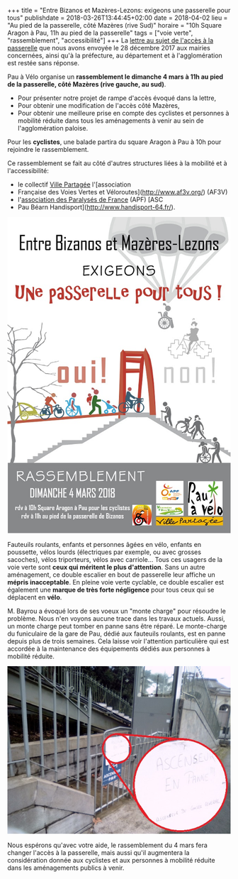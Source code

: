 +++
title = "Entre Bizanos et Mazères-Lezons: exigeons une passerelle pour tous"
publishdate = 2018-03-26T13:44:45+02:00
date = 2018-04-02
lieu = "Au pied de la passerelle, côté Mazères (rive Sud)"
horaire = "10h Square Aragon à Pau, 11h au pied de la passerelle"
tags = ["voie verte", "rassemblement", "accessibilité"]
+++
La [lettre au sujet de l'accès à la
passerelle](/courriers/2017-12-28_lettre_passerelle.pdf) que
nous avons envoyée le 28 décembre 2017 aux mairies concernées, ainsi qu'à la
préfecture, au département et à l'agglomération est restée sans réponse.

Pau à Vélo organise un **rassemblement le dimanche 4 mars à 11h au pied de la
passerelle, côté Mazères (rive gauche, au sud)**.

*   Pour présenter notre projet de rampe d'accès évoqué dans la lettre,
*   Pour obtenir une modification de l'accès côté Mazères,
*   Pour obtenir une meilleure prise en compte des cyclistes et personnes à
    mobilité réduite dans tous les aménagements à venir au sein de l'agglomération paloise.

Pour les **cyclistes**, une balade partira du square Aragon à Pau à 10h pour
rejoindre le rassemblement.

Ce rassemblement se fait au côté d'autres structures liées à la mobilité et à
l'accessibilité:

*   le collectif [Ville Partagée](http://www.villepartage.com/) l'[association
*   Française des Voies Vertes et Véloroutes](http://www.af3v.org/) (AF3V)
*   l'[association des Paralysés de France](https://www.apf.asso.fr/) (APF) [ASC
*   Pau Béarn Handisport](http://www.handisport-64.fr/).

![](affiche.jpg)

Fauteuils roulants, enfants et personnes âgées en vélo, enfants en poussette,
vélos lourds (électriques par exemple, ou avec grosses sacoches), vélos
triporteurs, vélos avec carriole... Tous ces usagers de la voie verte sont
**ceux qui méritent le plus d'attention**. Sans un autre aménagement, ce double
escalier en bout de passerelle leur affiche un **mépris inacceptable**. En
pleine voie verte cyclable, ce double escalier est également une **marque de très
forte négligence** pour tous ceux qui se déplacent en **vélo**.

M. Bayrou a évoqué lors de ses voeux un "monte charge" pour résoudre le
problème. Nous n'en voyons aucune trace dans les travaux actuels. Aussi, un
monte charge peut tomber en panne sans être réparé. Le monte-charge du
funiculaire de la gare de Pau, dédié aux fauteuils roulants, est en panne depuis
plus de trois semaines. Cela laisse voir l'attention particulière qui est
accordée à la maintenance des équipements dédiés aux personnes à mobilité
réduite.

![Funiculaire en panne](panne_mont_charge_funiculaire_loupe.jpg)

Nous espérons qu'avec votre aide, le rassemblement du 4 mars fera changer
l'accès à la passerelle, mais aussi qu'il augmentera la considération donnée aux
cyclistes et aux personnes à mobilité réduite dans les aménagements publics à
venir.
